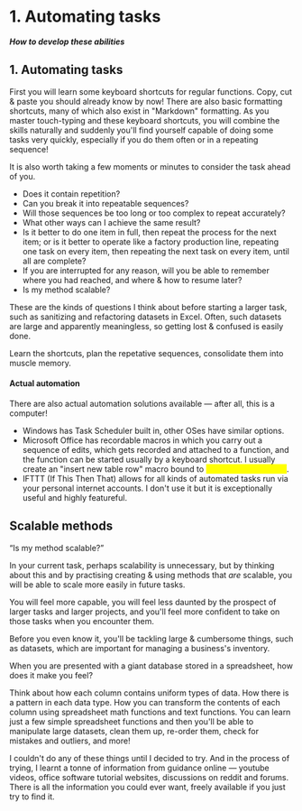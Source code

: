 # 1. Automating tasks

_**How to develop these abilities**_

## 1. Automating tasks

First you will learn some keyboard shortcuts for regular functions. Copy, cut & paste you should already know by now! There are also basic formatting shortcuts, many of which also exist in "Markdown" formatting. As you master touch-typing and these keyboard shortcuts, you will combine the skills naturally and suddenly you'll find yourself capable of doing some tasks very quickly, especially if you do them often or in a repeating sequence!

It is also worth taking a few moments or minutes to consider the task ahead of you.&#x20;

* Does it contain repetition?&#x20;
* Can you break it into repeatable sequences?&#x20;
* Will those sequences be too long or too complex to repeat accurately?&#x20;
* What other ways can I achieve the same result?
* Is it better to do one item in full, then repeat the process for the next item; or is it better to operate like a factory production line, repeating one task on every item, then repeating the next task on every item, until all are complete?&#x20;
* If you are interrupted for any reason, will you be able to remember where you had reached, and where & how to resume later?
* Is my method scalable?

These are the kinds of questions I think about before starting a larger task, such as sanitizing and refactoring datasets in Excel. Often, such datasets are large and apparently meaningless, so getting lost & confused is easily done.

Learn the shortcuts, plan the repetative sequences, consolidate them into muscle memory.

#### Actual automation

There are also actual automation solutions available — after all, this is a computer!&#x20;

* Windows has Task Scheduler built in, other OSes have similar options.&#x20;
* Microsoft Office has recordable macros in which you carry out a sequence of edits, which gets recorded and attached to a function, and the function can be started usually by a keyboard shortcut. I usually create an "insert new table row" macro bound to <mark style="color:yellow;">`Ctrl+Alt+Shift+Enter`</mark>.
* IFTTT (If This Then That) allows for all kinds of automated tasks run via your personal internet accounts. I don't use it but it is exceptionally useful and highly featureful.

## Scalable methods

“Is my method scalable?”&#x20;

In your current task, perhaps scalability is unnecessary, but by thinking about this and by practising creating & using methods that _are_ scalable, you will be able to scale more easily in future tasks.&#x20;

You will feel more capable, you will feel less daunted by the prospect of larger tasks and larger projects, and you'll feel more confident to take on those tasks when you encounter them.&#x20;

Before you even know it, you'll be tackling large & cumbersome things, such as datasets, which are important for managing a business's inventory.&#x20;

When you are presented with a giant database stored in a spreadsheet, how does it make you feel?

Think about how each column contains uniform types of data. How there is a pattern in each data type. How you can transform the contents of each column using spreadsheet math functions and text functions. You can learn just a few simple spreadsheet functions and then you'll be able to manipulate large datasets, clean them up, re-order them, check for mistakes and outliers, and more!

I couldn't do any of these things until I decided to try. And in the process of trying, I learnt a tonne of information from guidance online — youtube videos, office software tutorial websites, discussions on reddit and forums. There is all the information you could ever want, freely available if you just try to find it.
